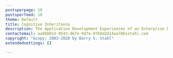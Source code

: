 ```yaml
---
postsperpage: 10
postsperfeed: 10
theme: Default
title: Cognitive Inheritance
description: The Application Development Experiences of an Enterprise Developer
contactemail: aa88801d-9543-467e-9d7e-8768d2d14aa7@bsstahl.com
copyright: "&copy; 2003-2020 by Barry S. Stahl"
extendedsettings: []

---
```

